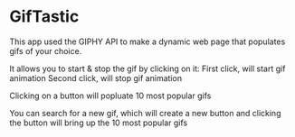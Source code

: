 # GifTastic

This app used the GIPHY API to make a dynamic web page that populates gifs of your choice.

It allows you to start & stop the gif by clicking on it:
First click, will start gif animation
Second click, will stop gif animation

Clicking on a button will popluate 10 most popular gifs

You can search for a new gif, which will create a new button and clicking the button will bring up the 10 most popular gifs
